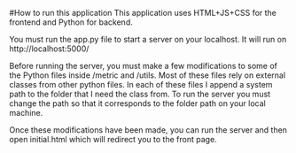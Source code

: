 #How to run this application
This application uses HTML+JS+CSS for the frontend and Python for backend.

You must run the app.py file to start a server on your localhost. It will run on http://localhost:5000/

Before running the server, you must make a few modifications to some of the Python files inside /metric and /utils. Most of these files rely on external classes from other python files. In each of these files I append a system path to the folder that I need the class from. To run the server you must change the path so that it corresponds to the folder path on your local machine.

Once these modifications have been made, you can run the server and then open initial.html which will redirect you to the front page.
